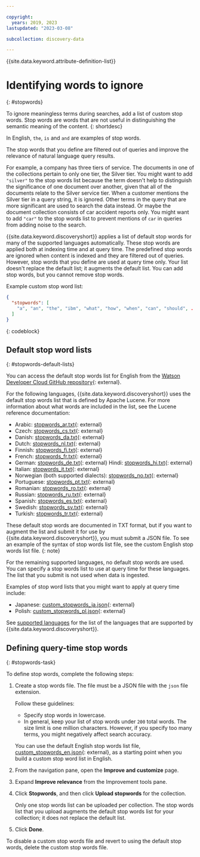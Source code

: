 ```yaml
---

copyright:
  years: 2019, 2023
lastupdated: "2023-03-08"

subcollection: discovery-data

---
```


{{site.data.keyword.attribute-definition-list}}

# Identifying words to ignore
{: #stopwords}

To ignore meaningless terms during searches, add a list of custom stop words. Stop words are words that are not useful in distinguishing the semantic meaning of the content.
{: shortdesc}

In English, `the`, `is` and `and` are examples of stop words.

The stop words that you define are filtered out of queries and improve the relevance of natural language query results.

For example, a company has three tiers of service. The documents in one of the collections pertain to only one tier, the Silver tier. You might want to add `"silver"` to the stop words list because the term doesn't help to distinguish the significance of one document over another, given that all of the documents relate to the Silver service tier. When a customer mentions the Silver tier in a query string, it is ignored. Other terms in the query that are more significant are used to search the data instead. Or maybe the document collection consists of car accident reports only. You might want to add `"car"` to the stop words list to prevent mentions of `car` in queries from adding noise to the search.

{{site.data.keyword.discoveryshort}} applies a list of default stop words for many of the supported languages automatically. These stop words are applied both at indexing time and at query time. The predefined stop words are ignored when content is indexed and they are filtered out of queries. However, stop words that you define are used at query time only. Your list doesn't replace the default list; it augments the default list. You can add stop words, but you cannot remove stop words.

Example custom stop word list:

```json
{
  "stopwords": [
    "a", "an", "the", "ibm", "what", "how", "when", "can", "should", ...
  ]
}
```
{: codeblock}

## Default stop word lists
{: #stopwords-default-lists}

You can access the default stop words list for English from the [Watson Developer Cloud GitHub repository](https://github.com/watson-developer-cloud/doc-tutorial-downloads/tree/master/discovery-data/custom_stopwords_en.json){: external}.

For the following languages, {{site.data.keyword.discoveryshort}} uses the default stop words list that is defined by Apache Lucene. For more information about what words are included in the list, see the Lucene reference documentation:

- Arabic: [stopwords_ar.txt](https://github.com/apache/lucene/blob/main/lucene/analysis/common/src/resources/org/apache/lucene/analysis/ar/stopwords.txt){: external}
- Czech: [stopwords_cs.txt](https://github.com/apache/lucene/blob/main/lucene/analysis/common/src/resources/org/apache/lucene/analysis/cz/stopwords.txt){: external}
- Danish: [stopwords_da.txt](https://github.com/apache/lucene/blob/main/lucene/analysis/common/src/resources/org/apache/lucene/analysis/snowball/danish_stop.txt){: external}
- Dutch: [stopwords_nl.txt](https://github.com/apache/lucene/blob/main/lucene/analysis/common/src/resources/org/apache/lucene/analysis/snowball/dutch_stop.txt){: external}
- Finnish: [stopwords_fi.txt](https://github.com/apache/lucene/blob/main/lucene/analysis/common/src/resources/org/apache/lucene/analysis/snowball/finnish_stop.txt){: external}
- French: [stopwords_fr.txt](https://github.com/apache/lucene/blob/main/lucene/analysis/common/src/resources/org/apache/lucene/analysis/snowball/french_stop.txt){: external}
- German: [stopwords_de.txt](https://github.com/apache/lucene/blob/main/lucene/analysis/common/src/resources/org/apache/lucene/analysis/snowball/german_stop.txt){: external}
Hindi: [stopwords_hi.txt](https://github.com/apache/lucene/blob/main/lucene/analysis/common/src/resources/org/apache/lucene/analysis/hi/stopwords.txt){: external}
- Italian: [stopwords_it.txt](https://github.com/apache/lucene/blob/main/lucene/analysis/common/src/resources/org/apache/lucene/analysis/snowball/italian_stop.txt){: external}
- Norwegian (both supported dialects): [stopwords_no.txt](https://github.com/apache/lucene/blob/main/lucene/analysis/common/src/resources/org/apache/lucene/analysis/snowball/norwegian_stop.txt){: external}
- Portuguese: [stopwords_pt.txt](https://github.com/apache/lucene/blob/main/lucene/analysis/common/src/resources/org/apache/lucene/analysis/snowball/portuguese_stop.txt){: external}
- Romanian: [stopwords_ro.txt](https://github.com/apache/lucene/blob/main/lucene/analysis/common/src/resources/org/apache/lucene/analysis/ro/stopwords.txt){: external}
- Russian: [stopwords_ru.txt](https://github.com/apache/lucene/blob/main/lucene/analysis/common/src/resources/org/apache/lucene/analysis/snowball/russian_stop.txt){: external}
- Spanish: [stopwords_es.txt](https://github.com/apache/lucene/blob/main/lucene/analysis/common/src/resources/org/apache/lucene/analysis/snowball/spanish_stop.txt){: external}
- Swedish: [stopwords_sv.txt](https://github.com/apache/lucene/blob/main/lucene/analysis/common/src/resources/org/apache/lucene/analysis/snowball/swedish_stop.txt){: external}
- Turkish: [stopwords_tr.txt](https://github.com/apache/lucene/blob/main/lucene/analysis/common/src/resources/org/apache/lucene/analysis/tr/stopwords.txt){: external}

These default stop words are documented in TXT format, but if you want to augment the list and submit it for use by {{site.data.keyword.discoveryshort}}, you must submit a JSON file. To see an example of the syntax of stop words list file, see the custom English stop words list file.
{: note}

For the remaining supported languages, no default stop words are used. You can specify a stop words list to use at query time for these languages. The list that you submit is not used when data is ingested.

Examples of stop word lists that you might want to apply at query time include:

- Japanese: [custom_stopwords_ja.json](https://github.com/watson-developer-cloud/doc-tutorial-downloads/tree/master/discovery-data/custom_stopwords_ja.json){: external}
- Polish: [custom_stopwords_pl.json](https://github.com/watson-developer-cloud/doc-tutorial-downloads/tree/master/discovery-data/custom_stopwords_pl.json){: external}

See [supported languages](/docs/discovery-data?topic=discovery-data-language-support) for the list of the languages that are supported by {{site.data.keyword.discoveryshort}}.

## Defining query-time stop words
{: #stopwords-task}

To define stop words, complete the following steps:

1.  Create a stop words file. The file must be a JSON file with the `json` file extension.

    Follow these guidelines:

    - Specify stop words in lowercase.
    - In general, keep your list of stop words under `200` total words. The size limit is one million characters. However, if you specify too many terms, you might negatively affect search accuracy.

    You can use the default English stop words list file, [custom_stopwords_en.json](https://github.com/watson-developer-cloud/doc-tutorial-downloads/tree/master/discovery-data/custom_stopwords_en.json){: external}, as a starting point when you build a custom stop word list in English.

1.  From the navigation pane, open the **Improve and customize** page.
1.  Expand **Improve relevance** from the Improvement tools pane.
1.  Click **Stopwords**, and then click **Upload stopwords** for the collection.

    Only one stop words list can be uploaded per collection. The stop words list that you upload augments the default stop words list for your collection; it does not replace the default list.

1.  Click **Done**.

To disable a custom stop words file and revert to using the default stop words, delete the custom stop words file.
